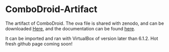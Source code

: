 # ComboDroid-Artifact

The artifact of ComboDroid.
The ova file is shared with zenodo, and can be downloaded [Here](https://zenodo.org/record/3673079), and the documentation can be found [here](https://github.com/researchart/rose6icse/tree/master/submissions/reusable/ICSE-main-325-ComboDroid).

It can be imported and ran with VirtualBox of version later than 6.1.2.
Hot fresh github page coming soon!
